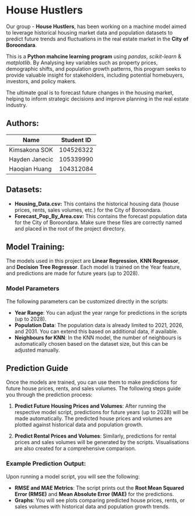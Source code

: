 # House Hustlers

Our group - **House Hustlers**, has been working on a machine model aimed to leverage historical housing market data and population datasets to predict future trends and fluctuations in the real estate market in the **City of Boroondara**. 

This is a **Python mahcine learning program** using *pandas*, *scikit-learn* & *matplotlib*. By Analysing key variables such as property prices, demographic shifts, and population growth patterns, this program seeks to provide valuable insight for stakeholders, including potential homebuyers, investors, and policy makers. 

The ultimate goal is to forecast future changes in the housing market, helping to inform strategic decisions and improve planning in the real estate industry.

## Authors:
| Name | Student ID |
| ----- | ---- | 
| Kimsakona SOK | 104526322 |  
| Hayden Janecic | 105339990 |
| Haoqian Huang | 104312084 |

## Datasets:
- **Housing_Data.csv:** This contains the historical housing data (house prices, rents, sales volumes, etc.) for the City of Boroondara.
- **Forecast_Pop_By_Area.csv:** This contains the forecast population data for the City of Boroondara.
Make sure these files are correctly named and placed in the root of the project directory.

## Model Training:
The models used in this project are **Linear Regression**, **KNN Regressor**, and **Decision Tree Regressor**. Each model is trained on the Year feature, and predictions are made for future years (up to 2028).

### Model Parameters
The following parameters can be customized directly in the scripts:

- **Year Range**: You can adjust the year range for predictions in the scripts (up to 2028).
- **Population Data**: The population data is already limited to 2021, 2026, and 2031. You can extend this based on additional data, if available.
- **Neighbours for KNN**: In the KNN model, the number of neighbours is automatically chosen based on the dataset size, but this can be adjusted manually.

## Prediction Guide

Once the models are trained, you can use them to make predictions for future house prices, rents, and sales volumes. The following steps guide you through the prediction process:

1. **Predict Future Housing Prices and Volumes**:
   After running the respective model script, predictions for future years (up to 2028) will be made automatically. The predicted house prices and volumes are plotted against historical data and population growth.

2. **Predict Rental Prices and Volumes**:
   Similarly, predictions for rental prices and sales volumes will be generated by the scripts. Visualisations are also created for a comprehensive comparison.

### Example Prediction Output:
Upon running a model script, you will see the following:
- **RMSE and MAE Metrics**: The script prints out the **Root Mean Squared Error (RMSE)** and **Mean Absolute Error (MAE)** for the predictions.
- **Graphs**: You will see plots comparing predicted house prices, rents, or sales volumes with historical data and population growth trends.
